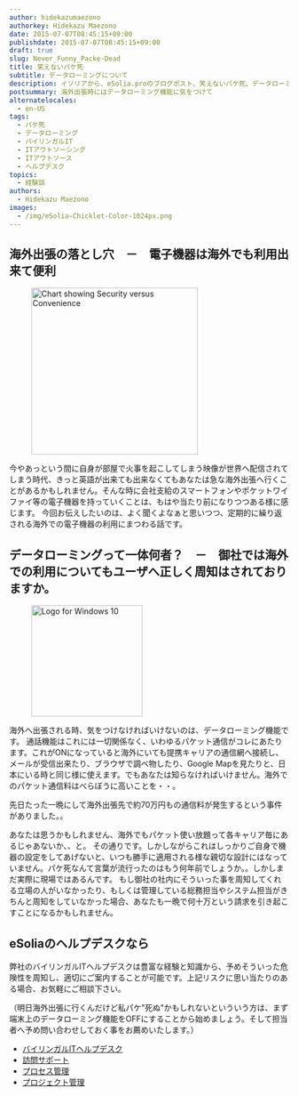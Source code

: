 ```yaml
---
author: hidekazumaezono
authorkey: Hidekazu Maezono
date: 2015-07-07T08:45:15+09:00
publishdate: 2015-07-07T08:45:15+09:00
draft: true
slug: Never_Funny_Packe-Dead
title: 笑えないパケ死
subtitle: データローミングについて
description: イソリアから、eSolia.proのブログポスト、笑えないパケ死、データローミングについて
postsummary: 海外出張時にはデータローミング機能に気をつけて
alternatelocales:
  - en-US
tags:
  - パケ死
  - データローミング
  - バイリンガルIT
  - ITアウトソーシング
  - ITアウトソース
  - ヘルプデスク
topics:
  - 経験談
authors:
  - Hidekazu Maezono
images:
  - /img/eSolia-Chicklet-Color-1024px.png
---
```


## 海外出張の落とし穴　－　電子機器は海外でも利用出来て便利

<figure class="image-container">
<img class="materialboxed right responsive-img" width="300" data-caption="Security vs Convenience" alt="Chart showing Security versus Convenience" src="/img/eSolia-Post-Security-vs-Convenience.png">
</figure>

今やあっという間に自身が部屋で火事を起こしてしまう映像が世界へ配信されてしまう時代、きっと英語が出来ても出来なくてもあなたは急な海外出張へ行くことがあるかもしれません。そんな時に会社支給のスマートフォンやポケットワイファイ等の電子機器を持っていくことは、もはや当たり前になりつつある様に感じます。
今回お伝えしたいのは、よく聞くよなぁと思いつつ、定期的に繰り返される海外での電子機器の利用にまつわる話です。

## データローミングって一体何者？　－　御社では海外での利用についてもユーザへ正しく周知はされておりますか。

<figure class="image-container">
<img class="materialboxed right responsive-img z-depth-1" width="200" data-caption="Windows 10 Logo" alt="Logo for Windows 10" src="/img/eSolia-Post-Windows-10_orange.jpg" >
</figure>

海外へ出張される時、気をつけなければいけないのは、データローミング機能です。
通話機能はこれには一切関係なく、いわゆるパケット通信がコレにあたります。これがONになっていると海外にいても提携キャリアの通信網へ接続し、メールが受信出来たり、ブラウザで調べ物したり、Google Mapを見たりと、日本にいる時と同じ様に使えます。でもあなたは知らなければいけません。海外でのパケット通信料はべらぼうに高いことを・・。

先日たった一晩にして海外出張先で約70万円もの通信料が発生するという事件がありました。。

あなたは思うかもしれません、海外でもパケット使い放題って各キャリア毎にあるじゃあないか、、と。
その通りです。しかしながらこれはしっかりご自身で機器の設定をしてあげないと、いつも勝手に適用される様な親切な設計にはなっていません。パケ死なんて言葉が流行ったのはもう何年前でしょうか。。しかしまだ実際に現場ではあるんです。
もし御社の社内にそういった事を周知してくれる立場の人がいなかったり、もしくは管理している総務担当やシステム担当がきちんと周知をしていなかった場合、あなたも一晩で何十万という請求を引き起こすことになるかもしれません。

## eSoliaのヘルプデスクなら

弊社のバイリンガルITヘルプデスクは豊富な経験と知識から、予めそういった危険性を周知し、適切にご案内することが可能です。上記リスクに思い当たりのある場合、お気軽にご相談下さい。

（明日海外出張に行くんだけど私パケ"死ぬ"かもしれないといういう方は、まず端末上のデータローミング機能をOFFにすることから始めましょう。そして担当者へ予め問い合わせしておく事をお薦めいたします。）

* [バイリンガルITヘルプデスク](http://esolia.co.jp/helpdesk/)
* [訪問サポート](http://esolia.co.jp/on-site/)
* [プロセス管理](http://esolia.co.jp/process/)
* [プロジェクト管理](http://esolia.co.jp/project-management/)
